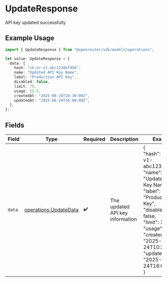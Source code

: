 # UpdateResponse

API key updated successfully

## Example Usage

```typescript
import { UpdateResponse } from "@openrouter/sdk/models/operations";

let value: UpdateResponse = {
  data: {
    hash: "sk-or-v1-abc123def456",
    name: "Updated API Key Name",
    label: "Production API Key",
    disabled: false,
    limit: 75,
    usage: 25.5,
    createdAt: "2025-08-24T10:30:00Z",
    updatedAt: "2025-08-24T16:00:00Z",
  },
};
```

## Fields

| Field                                                                                                                                                                                                                         | Type                                                                                                                                                                                                                          | Required                                                                                                                                                                                                                      | Description                                                                                                                                                                                                                   | Example                                                                                                                                                                                                                       |
| ----------------------------------------------------------------------------------------------------------------------------------------------------------------------------------------------------------------------------- | ----------------------------------------------------------------------------------------------------------------------------------------------------------------------------------------------------------------------------- | ----------------------------------------------------------------------------------------------------------------------------------------------------------------------------------------------------------------------------- | ----------------------------------------------------------------------------------------------------------------------------------------------------------------------------------------------------------------------------- | ----------------------------------------------------------------------------------------------------------------------------------------------------------------------------------------------------------------------------- |
| `data`                                                                                                                                                                                                                        | [operations.UpdateData](../../models/operations/updatedata.md)                                                                                                                                                                | :heavy_check_mark:                                                                                                                                                                                                            | The updated API key information                                                                                                                                                                                               | {<br/>"hash": "sk-or-v1-abc123def456",<br/>"name": "Updated API Key Name",<br/>"label": "Production API Key",<br/>"disabled": false,<br/>"limit": 75,<br/>"usage": 25.5,<br/>"created_at": "2025-08-24T10:30:00Z",<br/>"updated_at": "2025-08-24T16:00:00Z"<br/>} |